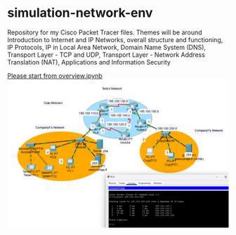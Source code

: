 # simulation-network-env
Repository for my Cisco Packet Tracer files. Themes will be around Introduction to Internet and IP Networks,  overall structure and functioning, IP Protocols, IP in Local Area Network, Domain Name System (DNS), Transport Layer - TCP and UDP, Transport Layer - Network Address Translation (NAT), Applications and Information Security

 [Please start from overview.ipynb](overview.ipynb)
![example packet tracer project](images/general_example.png)
